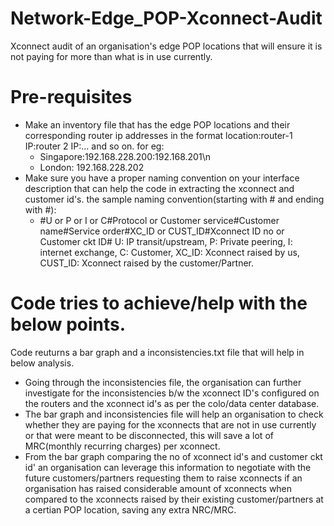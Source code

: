 # Network-Edge_POP-Xconnect-Audit
Xconnect audit of an organisation's edge POP locations that will ensure it is not paying for more than what is in use currently.  

# Pre-requisites
* Make an inventory file that has the edge POP locations and their corresponding router ip addresses in the format location:router-1 IP:router 2 IP:... and so on. for eg: 
  * Singapore:192.168.228.200:192.168.201\n
  * London: 192.168.228.202
* Make sure you have a proper naming convention on your interface description that can help the code in extracting the xconnect and customer id's. the  sample naming convention(starting with # and ending with #): 
  * #U or P or I or C#Protocol or Customer service#Customer name#Service order#XC_ID or CUST_ID#Xconnect ID no or Customer ckt ID#
     U: IP transit/upstream, P: Private peering, I: internet exchange, C: Customer, XC_ID: Xconnect raised by us, CUST_ID: Xconnect raised by the                customer/Partner.   
  
# Code tries to achieve/help with the below points.
Code reuturns a bar graph and a inconsistencies.txt file that will help in below analysis.

* Going through the inconsistencies file, the organisation can further investigate  for the inconsistencies b/w the xconnect ID's configured on the           routers and the xconnect id's as per the colo/data center database.
* The bar graph and inconsistencies file will help an organisation to check whether they are paying for the xconnects that are not in use currently or that   were meant to be disconnected, this will save a lot of MRC(monthly recurring charges) per xconnect.
* From the bar graph comparing the no of xconnect id's and customer ckt id' an organisation can leverage this information to negotiate with the future       customers/partners requesting them to raise xconnects if an organisation has raised considerable amount of xconnects when compared to the xconnects         raised by their existing customer/partners at a certian POP location, saving any extra NRC/MRC.
